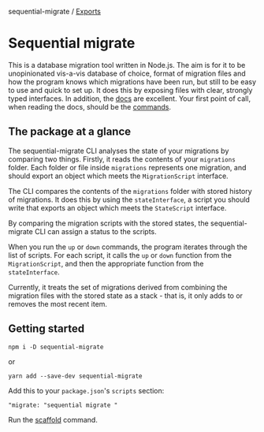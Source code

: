 sequential-migrate / [Exports](modules.md)

# Sequential migrate

This is a database migration tool written in Node.js. The aim is for it to be unopinionated vis-a-vis database of choice, format of migration files and how the program knows which migrations have been run, but still to be easy to use and quick to set up. It does this by exposing files with clear, strongly typed interfaces. In addition, the [docs](./docs/modules.md) are excellent. Your first point of call, when reading the docs, should be the [commands](./docs/enums/COMMAND.md).

## The package at a glance

The sequential-migrate CLI analyses the state of your migrations by comparing two things. Firstly, it reads the contents of your `migrations` folder. Each folder or file inside `migrations` represents one migration, and should export an object which meets the `MigrationScript` interface.

The CLI compares the contents of the `migrations` folder with stored history of migrations. It does this by using the `stateInterface`, a script you should write that exports an object which meets the `StateScript` interface.

By comparing the migration scripts with the stored states, the sequential-migrate CLI can assign a status to the scripts.

When you run the `up` or `down` commands, the program iterates through the list of scripts. For each script, it calls the `up` or `down` function from the `MigrationScript`, and then the appropriate function from the `stateInterface`.

Currently, it treats the set of migrations derived from combining the migration files with the stored state as a stack - that is, it only adds to or removes the most recent item. 

## Getting started

```
npm i -D sequential-migrate
```

or

```
yarn add --save-dev sequential-migrate
```

Add this to your `package.json`'s `scripts` section:

```
"migrate: "sequential migrate "
```

Run the [scaffold](./docs/enums/COMMAND.md#scaffold) command.
